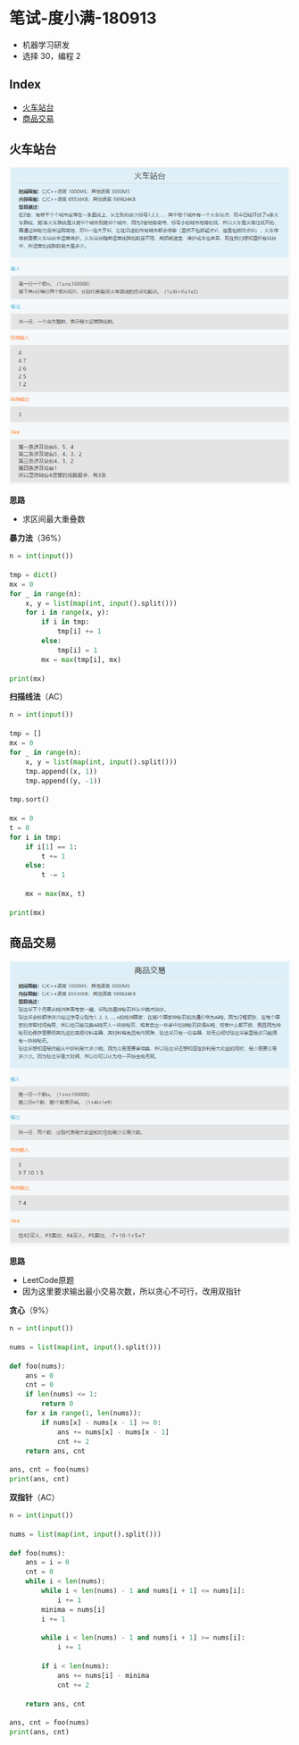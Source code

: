 笔试-度小满-180913
===
- 机器学习研发
- 选择 30，编程 2

Index
---
<!-- TOC -->

- [火车站台](#火车站台)
- [商品交易](#商品交易)

<!-- /TOC -->

## 火车站台
<div align="center"><img src="../_assets/TIM截图20180913154830.png" height="" /></div>
<div align="center"><img src="../_assets/TIM截图20180913154842.png" height="" /></div>

**思路**
- 求区间最大重叠数

**暴力法**（36%）
```python
n = int(input())

tmp = dict()
mx = 0
for _ in range(n):
    x, y = list(map(int, input().split()))
    for i in range(x, y):
        if i in tmp:
            tmp[i] += 1
        else:
            tmp[i] = 1
        mx = max(tmp[i], mx)

print(mx)
```

**扫描线法**（AC）
```python
n = int(input())

tmp = []
mx = 0
for _ in range(n):
    x, y = list(map(int, input().split()))
    tmp.append((x, 1))
    tmp.append((y, -1))

tmp.sort()

mx = 0
t = 0
for i in tmp:
    if i[1] == 1:
        t += 1
    else:
        t -= 1

    mx = max(mx, t)

print(mx)
```

## 商品交易
<div align="center"><img src="../_assets/TIM截图20180913154909.png" height="" /></div>

**思路**
- LeetCode原题
- 因为这里要求输出最小交易次数，所以贪心不可行，改用双指针

**贪心**（9%）
```python
n = int(input())

nums = list(map(int, input().split()))

def foo(nums):
    ans = 0
    cnt = 0
    if len(nums) <= 1:
        return 0
    for x in range(1, len(nums)):
        if nums[x] - nums[x - 1] >= 0:
            ans += nums[x] - nums[x - 1]
            cnt += 2
    return ans, cnt

ans, cnt = foo(nums)
print(ans, cnt)
```

**双指针**（AC）
```python
n = int(input())

nums = list(map(int, input().split()))

def foo(nums):
    ans = i = 0
    cnt = 0
    while i < len(nums):
        while i < len(nums) - 1 and nums[i + 1] <= nums[i]:
            i += 1
        minima = nums[i]
        i += 1

        while i < len(nums) - 1 and nums[i + 1] >= nums[i]:
            i += 1
            
        if i < len(nums):
            ans += nums[i] - minima
            cnt += 2

    return ans, cnt

ans, cnt = foo(nums)
print(ans, cnt)
```